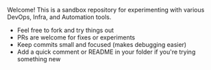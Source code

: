 Welcome! This is a sandbox repository for experimenting with various DevOps, Infra, and Automation tools.
- Feel free to fork and try things out
- PRs are welcome for fixes or experiments
- Keep commits small and focused (makes debugging easier)
- Add a quick comment or README in your folder if you're trying something new
